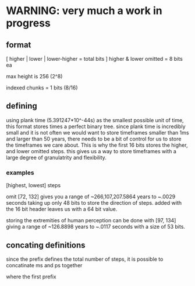 # WARNING: very much a work in progress

## format
[ higher | lower | lower-higher = total bits ]
higher & lower omitted = 8 bits ea

max height is 256 (2^8)


indexed chunks = 1 bits (8/16)

## defining 

using plank time (5.391247*10^-44s) as the smallest possible unit of time, this format stores times a perfect binary tree.
since plank time is incredibly small and it is not often we would want to store timeframes smaller than 1ms and larger than 50 years, there needs to be a bit of control for us to store the timeframes we care about.
This is why the first 16 bits stores the higher, and lower omitted steps. this gives us a way to store timeframes with a large degree of granulatrity and flexibility.

### examples

[highest, lowest] steps

omit [72, 132] gives you a range of ~266,107,207.5864 years to ~.0029 seconds taking up only 48 bits to store the direction of steps. added with the 16 bit header leaves us with a 64 bit value.

storing the extremities of human perception can be done with [97, 134] giving a range of ~126.8898 years to ~.0117 seconds with a size of 53 bits.

## concating definitions

since the prefix defines the total number of steps, it is possible to concatinate ms and ps together

where the first prefix 